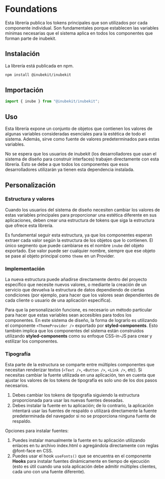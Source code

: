 # Foundations

Esta librería publica los tokens principales que son utilizados por cada componente individual. Son fundamentales porque establecen las variables mínimas necesarias que el sistema aplica en todos los componentes que forman parte de inubekit.

## Instalación

La librería está publicada en npm.

```bash
npm install @inubekit/inubekit
```

## Importación

```jsx
import { inube } from "@inubekit/inubekit";
```

## Uso

Esta librería expone un conjunto de objetos que contienen los valores de algunas variables consideradas esenciales para la estética de todo el sistema. Además, sirve como fuente de valores predeterminados para estas variables.

No se espera que los usuarios de inubekit (los desarrolladores que usan el sistema de diseño para construir interfaces) trabajen directamente con esta librería. Esto se debe a que todos los componentes que esos desarrolladores utilizarán ya tienen esta dependencia instalada.

## Personalización

### Estructura y valores

Cuando los usuarios del sistema de diseño necesiten cambiar los valores de estas variables principales para proporcionar una estética diferente en sus aplicaciones, deben crear una estructura de tokens que siga la estructura que ofrece esta librería.

Es fundamental seguir esta estructura, ya que los componentes esperan extraer cada valor según la estructura de los objetos que lo contienen. El único segmento que puede cambiarse es el nombre `inube` del objeto exportado. Ese valor puede ser cualquier nombre, siempre que ese objeto se pase al objeto principal como `theme` en un Provider.

### Implementación

La nueva estructura puede añadirse directamente dentro del proyecto específico que necesite nuevos valores, o mediante la creación de un servicio que devuelva la estructura de datos dependiendo de ciertas condiciones (por ejemplo, para hacer que los valores sean dependientes de cada cliente o usuario de una aplicación específica).

Para que la personalización funcione, es necesario un método particular para hacer que estas variables sean accesibles para todos los componentes. En este sistema de diseño, la forma de lograrlo es utilizando el componente `<ThemeProvider />` exportado por **styled-components**. Esto también implica que los componentes del sistema están construidos utilizando **styled-components** como su enfoque CSS-in-JS para crear y estilizar los componentes.

### Tipografía

Esta parte de la estructura se comparte entre múltiples componentes que necesitan renderizar textos (`<Text />`, `<Button />`, `<Link />`, etc). Si necesitas cambiar la fuente utilizada en una aplicación, ten en cuenta que ajustar los valores de los tokens de tipografía es solo uno de los dos pasos necesarios.

1. Debes cambiar los tokens de tipografía siguiendo la estructura proporcionada para usar las nuevas fuentes deseadas.
2. Debes instalar la fuente en tu aplicación; de lo contrario, la aplicación intentará usar las fuentes de respaldo o utilizará directamente la fuente predeterminada del navegador si no se proporciona ninguna fuente de respaldo.

Opciones para instalar fuentes:

1. Puedes instalar manualmente la fuente en tu aplicación utilizando enlaces en tu archivo index.html o agregándola directamente con reglas @font-face en CSS.
2. Puedes usar el hook `useFonts()` que se encuentra en el componente **Hooks** para instalar fuentes dinámicamente en tiempo de ejecución (esto es útil cuando una sola aplicación debe admitir múltiples clientes, cada uno con una fuente diferente).
